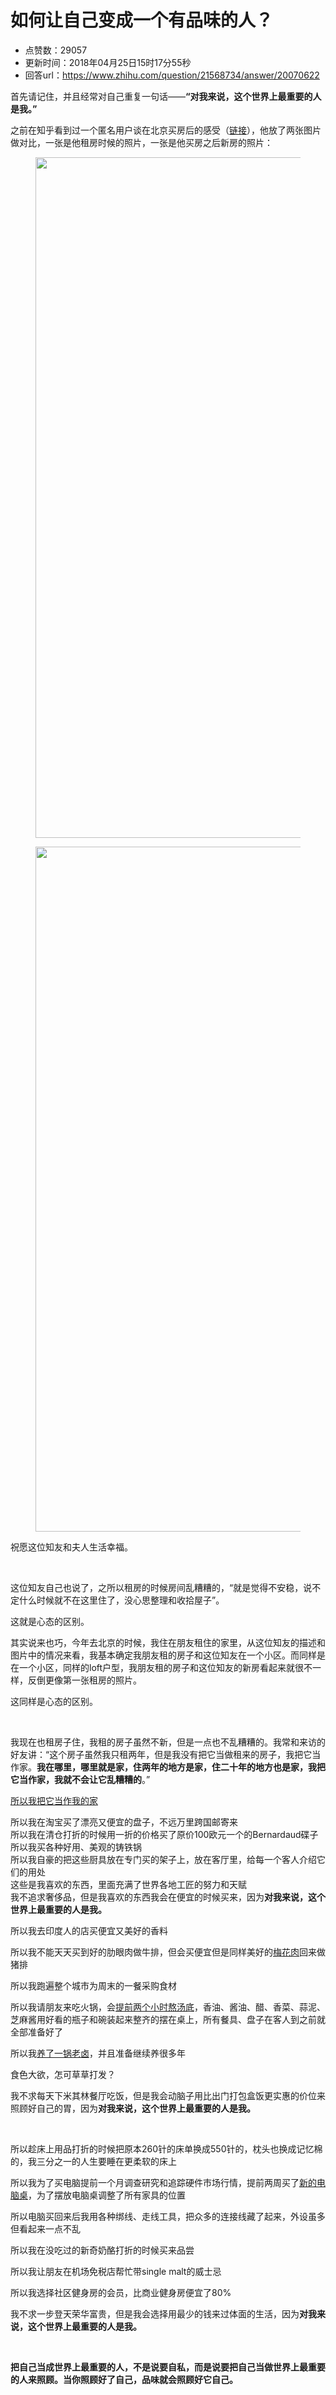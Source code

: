 # 如何让自己变成一个有品味的人？
- 点赞数：29057
- 更新时间：2018年04月25日15时17分55秒
- 回答url：https://www.zhihu.com/question/21568734/answer/20070622
<body>
 <p data-pid="9OPvsHBQ">首先请记住，并且经常对自己重复一句话——<b>“对我来说，这个世界上最重要的人是我。”</b></p>
 <p data-pid="WKilAY1z">之前在知乎看到过一个匿名用户谈在北京买房后的感受（<a href="http://www.zhihu.com/question/21257106/answer/17697938" class="internal">链接</a>），他放了两张图片做对比，一张是他租房时候的照片，一张是他买房之后新房的照片：</p>
 <figure data-size="normal">
  <img src="https://picx.zhimg.com/50/8d835d97c7a6e30776f28ae1773d71d7_720w.jpg?source=1940ef5c" data-caption="" data-size="normal" data-rawwidth="1089" data-rawheight="647" data-original-token="8d835d97c7a6e30776f28ae1773d71d7" class="origin_image zh-lightbox-thumb" width="1089" data-original="https://pic1.zhimg.com/8d835d97c7a6e30776f28ae1773d71d7_r.jpg?source=1940ef5c">
 </figure>
 <figure data-size="normal">
  <img src="https://picx.zhimg.com/50/5718e2a86944d8350ca243dc740b5ffb_720w.jpg?source=1940ef5c" data-caption="" data-size="normal" data-rawwidth="1096" data-rawheight="638" data-original-token="5718e2a86944d8350ca243dc740b5ffb" class="origin_image zh-lightbox-thumb" width="1096" data-original="https://pic1.zhimg.com/5718e2a86944d8350ca243dc740b5ffb_r.jpg?source=1940ef5c">
 </figure>
 <p data-pid="U8ssvxr7">祝愿这位知友和夫人生活幸福。</p>
 <p class="ztext-empty-paragraph"><br></p>
 <p data-pid="nGuRalxm">这位知友自己也说了，之所以租房的时候房间乱糟糟的，“就是觉得不安稳，说不定什么时候就不在这里住了，没心思整理和收拾屋子”。</p>
 <p data-pid="D63vPxGf">这就是心态的区别。</p>
 <p data-pid="OxrvjfsP">其实说来也巧，今年去北京的时候，我住在朋友租住的家里，从这位知友的描述和图片中的情况来看，我基本确定我朋友租的房子和这位知友在一个小区。而同样是在一个小区，同样的loft户型，我朋友租的房子和这位知友的新房看起来就很不一样，反倒更像第一张租房的照片。</p>
 <p data-pid="jeUYzo18">这同样是心态的区别。</p>
 <p class="ztext-empty-paragraph"><br></p>
 <p data-pid="fNveFhp7">我现在也租房子住，我租的房子虽然不新，但是一点也不乱糟糟的。我常和来访的好友讲：“这个房子虽然我只租两年，但是我没有把它当做租来的房子，我把它当作家。<b>我在哪里，哪里就是家，住两年的地方是家，住二十年的地方也是家，我把它当作家，我就不会让它乱糟糟的</b>。”</p>
 <p data-pid="uFipWI9t"><u>所以我把它当作我的家</u></p>
 <p data-pid="93c0Thqu">所以我在淘宝买了漂亮又便宜的盘子，不远万里跨国邮寄来<br>
  所以我在清仓打折的时候用一折的价格买了原价100欧元一个的Bernardaud碟子<br>
  所以我买各种好用、美观的铸铁锅<br>
  所以我自豪的把这些厨具放在专门买的架子上，放在客厅里，给每一个客人介绍它们的用处<br>
  这些是我喜欢的东西，里面充满了世界各地工匠的努力和天赋<br>
  我不追求奢侈品，但是我喜欢的东西我会在便宜的时候买来，因为<b>对我来说，这个世界上最重要的人是我。</b></p>
 <p data-pid="MbphZo8A">所以我去印度人的店买便宜又美好的香料</p>
 <p data-pid="tKBs7de7">所以我不能天天买到好的肋眼肉做牛排，但会买便宜但是同样美好的<a href="http://zhuanlan.zhihu.com/xiepanda/19612124" class="internal">梅花肉</a>回来做猪排</p>
 <p data-pid="LTk_8HWw">所以我跑遍整个城市为周末的一餐采购食材</p>
 <p data-pid="Gd1THFGG">所以我请朋友来吃火锅，会<a href="http://www.zhihu.com/question/21663896/answer/18924164" class="internal">提前两个小时熬汤底</a>，香油、酱油、醋、香菜、蒜泥、芝麻酱用好看的瓶子和碗装起来整齐的摆在桌上，所有餐具、盘子在客人到之前就全部准备好了</p>
 <p data-pid="djAeHcDs">所以我<a href="http://zhuanlan.zhihu.com/xiepanda/19575605" class="internal">养了一锅老卤</a>，并且准备继续养很多年</p>
 <p data-pid="dlZyZjxt">食色大欲，怎可草草打发？</p>
 <p data-pid="YKkt6kO1">我不求每天下米其林餐厅吃饭，但是我会动脑子用比出门打包盒饭更实惠的价位来照顾好自己的胃，因为<b>对我来说，这个世界上最重要的人是我。</b></p>
 <p class="ztext-empty-paragraph"><br></p>
 <p data-pid="SfoyAyrh">所以趁床上用品打折的时候把原本260针的床单换成550针的，枕头也换成记忆棉的，我三分之一的人生要睡在更柔软的床上</p>
 <p data-pid="hDIRxA0F">所以我为了买电脑提前一个月调查研究和追踪硬件市场行情，提前两周买了<a href="http://zhuanlan.zhihu.com/xiepanda/19606640" class="internal">新的电脑桌</a>，为了摆放电脑桌调整了所有家具的位置</p>
 <p data-pid="S1fj9JrE">所以电脑买回来后我用各种绑线、走线工具，把众多的连接线藏了起来，外设虽多但看起来一点不乱</p>
 <p data-pid="L0FKucQm">所以我在没吃过的新奇奶酪打折的时候买来品尝</p>
 <p data-pid="WtgUiDsN">所以我让朋友在机场免税店帮忙带single malt的威士忌</p>
 <p data-pid="pEghparc">所以我选择社区健身房的会员，比商业健身房便宜了80%</p>
 <p data-pid="28hvChoA">我不求一步登天荣华富贵，但是我会选择用最少的钱来过体面的生活，因为<b>对我来说，这个世界上最重要的人是我。</b></p>
 <p class="ztext-empty-paragraph"><br></p>
 <p data-pid="lAsoShmR"><b>把自己当成世界上最重要的人，不是说要自私，而是说要把自己当做世界上最重要的人来照顾。当你照顾好了自己，品味就会照顾好它自己。</b></p>
</body>